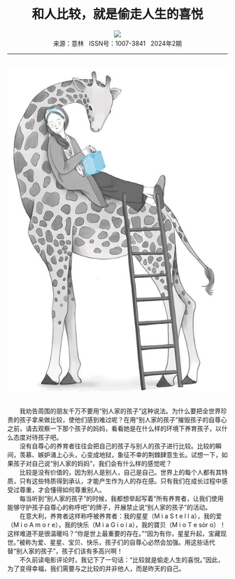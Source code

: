 # <center>和人比较，就是偷走人生的喜悦</center>

<div align=center><img src="https://raw.githubusercontent.com/leaguecn/magazines/main/img_authors/%d7%f7%d5%df%a3%ba%5b%ba%ab%5d%d5%c5%c3%f7%ca%e7.jpg"></div>

<center>来源：意林   ISSN号：1007-3841   2024年2期</center>

* * *

<br>![](https://raw.githubusercontent.com/leaguecn/magazines/main/img/yili20240207-1-l.jpg)

  
<br>　　我劝告周围的朋友千万不要用“别人家的孩子”这种说法。为什么要把全世界珍贵的孩子拿来做比较，使他们感到难过呢？在用“别人家的孩子”摧毁孩子的自尊心之前，请去观察一下那个孩子的妈妈，看看她是在什么样的环境下养育孩子，以什么态度对待孩子吧。  
　　没有自尊心的养育者往往会把自己的孩子与别人的孩子进行比较。比较的瞬间，羡慕、嫉妒涌上心头，心变成地狱，象征不幸的荆棘肆意生长。试想一下，如果孩子对自己说“别人家的妈妈”，我们会有什么样的感觉呢？  
　　比较是没有价值的，因为别人是别人，自己是自己。世界上的每个人都有其特质，只有这些特质得到承认，才能产生作为人的存在感。只有我们在成长过程中感受过尊重，才会懂得如何尊重别人。  
　　每当听到“别人家的孩子”的时候，我都想举起写着“所有养育者，让我们使用能够守护孩子自尊心的称呼吧”的牌子，开展禁止说“别人家的孩子”的活动。  
　　在意大利，养育者这样称呼被养育者：我的星星（M i a S t e l l a），我的爱（M i o A m o r e），我的快乐（M i a G i o i a），我的寶贝（M i o T e sòr o）！这样难道不是很温暖吗？“你是世上最重要的存在。”“因为有你，星星升起，宝藏现世。”被称为爱、星星、宝贝、快乐，孩子们的自尊心必然会加强。用这些话代替“别人家的孩子”，孩子们该有多高兴啊！  
　　不久前读电影评论时，我记下了一句话：“比较就是偷走人生的喜悦。”因此，为了变得幸福，我们需要与之比较的并非他人，而是昨天的自己。
